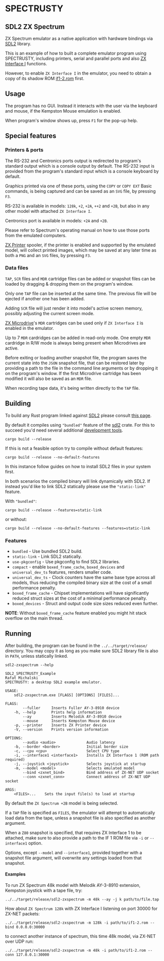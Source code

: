 SPECTRUSTY
==========

SDL2 ZX Spectrum
----------------

ZX Spectrum emulator as a native application with hardware bindings via [SDL2] library.

This is an example of how to built a complete emulator program using SPECTRUSTY, including printers, serial and parallel ports and also [ZX Interface I] functions.

However, to enable `ZX Interface I` in the emulator, you need to obtain a copy of its shadow ROM [if1-2.rom](https://sinclair.wiki.zxnet.co.uk/wiki/ROM_images) first.


Usage
-----

The program has no GUI. Instead it interacts with the user via the keyboard and mouse, if the Kempston Mouse emulation is enabled.

When program's window shows up, press `F1` for the pop-up help.


Special features
----------------

### Printers & ports

The RS-232 and Centronics ports output is redirected to program's standard output which is a console output by default.
The RS-232 input is provided from the program's standard input which is a console keyboard by default.

Graphics printed via one of these ports, using the `COPY` or `COPY EXT` Basic commands, is being captured and can be saved as an `SVG` file, by pressing `F3`.

RS-232 is available in models: `128k`, `+2`, `+2A`, `++2` and `+2B`, but also in any other model with attached `ZX Interface I`.

Centronics port is available in models: `+2A` and `+2B`.

Please refer to Spectrum's operating manual on how to use those ports from the emulated computers.

[ZX Printer] spooler, if the printer is enabled and supported by the emulated model, will collect printed images, which may be saved at any later time as both a `PNG` and an `SVG` files, by pressing `F3`.

### Data files

`TAP`, `SCR` files and `MDR` cartridge files can be added or snapshot files can be loaded by dragging & dropping them on the program's window.

Only one `TAP` file can be inserted at the same time. The previous file will be ejected if another one has been added.

Adding `SCR` file will just render it into model's active screen memory, possibly adjusting the current screen mode.

[ZX Microdrive]'s `MDR` cartridges can be used only if `ZX Interface I` is enabled in the emulator.

Up to 7 `MDR` cardridges can be added in read-only mode. One empty `MDR` cardridge in R/W mode is always being present when Microdrives are active.

Before exiting or loading another snapshot file, the program saves the current state into the `JSON` snapshot file, that can be restored later by providing a path to the file in the command line arguments or by dropping it on the program's window. If the first Microdrive cartridge has been modified it will also be saved as an `MDR` file.

When recording tape data, it's being written directly to the `TAP` file.


Building
--------

To build any Rust program linked against [SDL2] please consult [this page](https://github.com/Rust-SDL2/rust-sdl2#requirements).

By default it compiles using `"bundled"` feature of the [sdl2](https://crates.io/crates/sdl2) crate.
For this to succeed you'd need several additional [development tools](https://github.com/Rust-SDL2/rust-sdl2#bundled-feature).

```
cargo build --release
```

If this is not a feasible option try to compile without default features:

```
cargo build --release --no-default-features
```

In this instance follow guides on how to install SDL2 files in your system first.

In both scenarios the compiled binary will link dynamically with SDL2. If instead you'd like to link SDL2 statically please use the `"static-link"` feature.

With `"bundled"`:

```
cargo build --release --features=static-link
```

or without:

```
cargo build --release --no-default-features --features=static-link
```


### Features

* `bundled` - Use bundled SDL2 build.
* `static-link` - Link SDL2 statically.
* `use-pkgconfig` - Use pkgconfig to find SDL2 libraries.
* `compact` - enable `boxed_frame_cache`, `boxed_devices` and `universal_dev_ts` features, renders smaller code.
* `universal_dev_ts` - Clock counters have the same base type across all models, thus reducing the compiled binary size at the cost of a small performance penalty.
* `boxed_frame_cache` - Chipset implementations will have significantly reduced struct sizes at the cost of a minimal performance penalty.
* `boxed_devices` - Struct and output code size sizes reduced even further.

__NOTE__: Without `boxed_frame_cache` feature enabled you might hit stack overflow on the main thread.


Running
-------

After building, the program can be found in the `../../target/release/` directory.
You may copy it as long as you make sure SDL2 library file is also in `PATH`, unless statically linked.

```
sdl2-zxspectrum --help

SDL2_SPECTRUSTY_Example
Rafał Michalski
SPECTRUSTY: a desktop SDL2 example emulator.

USAGE:
    sdl2-zxspectrum.exe [FLAGS] [OPTIONS] [FILES]...

FLAGS:
        --fuller     Inserts Fuller AY-3-8910 device
    -h, --help       Prints help information
        --ay         Inserts Melodik AY-3-8910 device
        --mouse      Inserts Kempston Mouse device
    -p, --printer    Inserts ZX Printer device
    -V, --version    Prints version information

OPTIONS:
        --audio <audio>              Audio latency
    -b, --border <border>            Initial border size
    -c, --cpu <cpu>                  Select CPU type
    -i, --interface1 <interface1>    Installs ZX Interface 1 (ROM path required)
    -j, --joystick <joystick>        Selects joystick at startup
    -m, --model <model>              Selects emulated model
        --bind <zxnet_bind>          Bind address of ZX-NET UDP socket
        --conn <zxnet_conn>          Connect address of ZX-NET UDP socket

ARGS:
    <FILES>...    Sets the input file(s) to load at startup
```

By default the `ZX Spectrum +2B` model is being selected.

If a `TAP` file is specified as `FILES`, the emulator will attempt to automatically load data from the tape, unless a snapshot file is also specified as another argument.

When a `Z80` snapshot is specified, that requires ZX Interface 1 to be attached, make sure to also provide a path to the IF 1 ROM file via `-i` or `--interface1` option.

Options, except `--model` and `--interface1`, provided together with a snapshot file argument, will overwrite any settings loaded from that snapshot.


#### Examples

To run ZX Spectrum 48k model with Melodik AY-3-8910 extension, Kempston joystick with a tape file, try:

```
../../target/release/sdl2-zxspectrum -m 48k --ay -j k path/to/file.tap
```

How about `ZX Spectrum 128k` with ZX Interface I listening on port 30000 for ZX-NET packets:

```
../../target/release/sdl2-zxspectrum -m 128k -i path/to/if1-2.rom --bind 0.0.0.0:30000
```

to connect another instance of spectrum, this time 48k model, via ZX-NET over UDP run:

```
../../target/release/sdl2-zxspectrum -m 48k -i path/to/if1-2.rom --conn 127.0.0.1:30000
```


[SDL2]: https://www.libsdl.org/index.php
[ZX Interface I]: https://pl.wikipedia.org/wiki/ZX_Interface_1
[ZX Printer]: https://en.wikipedia.org/wiki/ZX_Printer
[ZX Microdrive]: https://en.wikipedia.org/wiki/ZX_Microdrive